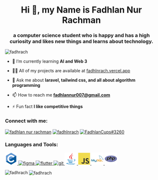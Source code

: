 <h1 align="center">Hi 👋, my Name is Fadhlan Nur Rachman</h1>
<h3 align="center">a computer science student who is happy and has a high curiosity and likes new things and learns about technology.</h3>

<p align="left"> <img src="https://komarev.com/ghpvc/?username=fadhrach&label=Profile%20views&color=0e75b6&style=flat" alt="fadhrach" /> </p>

- 🌱 I’m currently learning **AI and Web 3**

- 👨‍💻 All of my projects are available at [fadhlnrach.vercel.app](fadhlnrach.vercel.app)

- 💬 Ask me about **laravel, tailwind css, and all about algorithm programming**

- 📫 How to reach me **fadhlannur007@gmail.com**

- ⚡ Fun fact **I like competitive things**

<h3 align="left">Connect with me:</h3>
<p align="left">
<a href="https://linkedin.com/in/fadhlan nur rachman" target="blank"><img align="center" src="https://raw.githubusercontent.com/rahuldkjain/github-profile-readme-generator/master/src/images/icons/Social/linked-in-alt.svg" alt="fadhlan nur rachman" height="30" width="40" /></a>
<a href="https://instagram.com/fadhlnrach" target="blank"><img align="center" src="https://raw.githubusercontent.com/rahuldkjain/github-profile-readme-generator/master/src/images/icons/Social/instagram.svg" alt="fadhlnrach" height="30" width="40" /></a>
<a href="https://discord.gg/FadhlanCups#3260" target="blank"><img align="center" src="https://raw.githubusercontent.com/rahuldkjain/github-profile-readme-generator/master/src/images/icons/Social/discord.svg" alt="FadhlanCups#3260" height="30" width="40" /></a>
</p>

<h3 align="left">Languages and Tools:</h3>
<p align="left"> <a href="https://www.cprogramming.com/" target="_blank" rel="noreferrer"> <img src="https://raw.githubusercontent.com/devicons/devicon/master/icons/c/c-original.svg" alt="c" width="40" height="40"/> </a> <a href="https://www.figma.com/" target="_blank" rel="noreferrer"> <img src="https://www.vectorlogo.zone/logos/figma/figma-icon.svg" alt="figma" width="40" height="40"/> </a> <a href="https://flutter.dev" target="_blank" rel="noreferrer"> <img src="https://www.vectorlogo.zone/logos/flutterio/flutterio-icon.svg" alt="flutter" width="40" height="40"/> </a> <a href="https://git-scm.com/" target="_blank" rel="noreferrer"> <img src="https://www.vectorlogo.zone/logos/git-scm/git-scm-icon.svg" alt="git" width="40" height="40"/> </a> <a href="https://www.java.com" target="_blank" rel="noreferrer"> <img src="https://raw.githubusercontent.com/devicons/devicon/master/icons/java/java-original.svg" alt="java" width="40" height="40"/> </a> <a href="https://developer.mozilla.org/en-US/docs/Web/JavaScript" target="_blank" rel="noreferrer"> <img src="https://raw.githubusercontent.com/devicons/devicon/master/icons/javascript/javascript-original.svg" alt="javascript" width="40" height="40"/> </a> <a href="https://www.mysql.com/" target="_blank" rel="noreferrer"> <img src="https://raw.githubusercontent.com/devicons/devicon/master/icons/mysql/mysql-original-wordmark.svg" alt="mysql" width="40" height="40"/> </a> <a href="https://www.php.net" target="_blank" rel="noreferrer"> <img src="https://raw.githubusercontent.com/devicons/devicon/master/icons/php/php-original.svg" alt="php" width="40" height="40"/> </a> </p>

<p><img align="left" src="https://github-readme-stats.vercel.app/api/top-langs?username=fadhrach&show_icons=true&locale=en&layout=compact" alt="fadhrach" /></p>

<p>&nbsp;<img align="center" src="https://github-readme-stats.vercel.app/api?username=fadhrach&show_icons=true&locale=en" alt="fadhrach" /></p>
